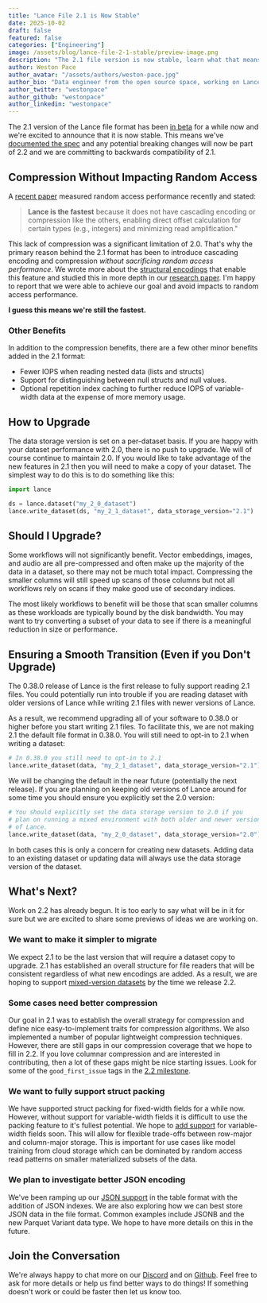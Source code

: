 ```yaml
---
title: "Lance File 2.1 is Now Stable"
date: 2025-10-02
draft: false
featured: false
categories: ["Engineering"]
image: /assets/blog/lance-file-2-1-stable/preview-image.png
description: "The 2.1 file version is now stable, learn what that means for you and what's coming next."
author: Weston Pace
author_avatar: "/assets/authors/weston-pace.jpg"
author_bio: "Data engineer from the open source space, working on LanceDB, Arrow, Substrait."
author_twitter: "westonpace"
author_github: "westonpace"
author_linkedin: "westonpace"
---
```


The 2.1 version of the Lance file format has been [in beta](/lance-file-2-1-smaller-and-simpler/) for a while now and we're excited to announce that it is now stable. This means we've [documented the spec](https://lancedb.github.io/lance/format/file/encoding/) and any potential breaking changes will now be part of 2.2 and we are committing to backwards compatibility of 2.1.

## Compression Without Impacting Random Access

A [recent paper](https://dl.acm.org/doi/10.1145/3749163) measured random access performance recently and stated:

> **Lance is the fastest** because it does not have cascading encoding or compression like the others, enabling direct
> offset calculation for certain types (e.g., integers) and minimizing read amplification."

This lack of compression was a significant limitation of 2.0. That's why the primary reason behind the 2.1 format
has been to introduce cascading encoding and compression _without sacrificing random access performance_. We wrote
more about the [structural encodings](/file-readers-in-depth-structural-encoding/) that enable this feature and
studied this in more depth in our [research paper](https://arxiv.org/abs/2504.15247). I'm happy to report that we
were able to achieve our goal and avoid impacts to random access performance.

**I guess this means we're still the fastest.**

### Other Benefits

In addition to the compression benefits, there are a few other minor benefits added in the 2.1 format:

- Fewer IOPS when reading nested data (lists and structs)
- Support for distinguishing between null structs and null values.
- Optional repetition index caching to further reduce IOPS of variable-width data at the expense of more memory usage.

## How to Upgrade

The data storage version is set on a per-dataset basis. If you are happy with your dataset performance with 2.0, there
is no push to upgrade. We will of course continue to maintain 2.0. If you would like to take advantage of the new
features in 2.1 then you will need to make a copy of your dataset. The simplest way to do this is to do something
like this:

```python
import lance

ds = lance.dataset("my_2_0_dataset")
lance.write_dataset(ds, "my_2_1_dataset", data_storage_version="2.1")
```

## Should I Upgrade?

Some workflows will not significantly benefit. Vector embeddings, images, and audio are all pre-compressed and
often make up the majority of the data in a dataset, so there may not be much total impact. Compressing the smaller
columns will still speed up scans of those columns but not all workflows rely on scans if they make good use of
secondary indices.

The most likely workflows to benefit will be those that scan smaller columns as these workloads
are typically bound by the disk bandwidth. You may want to try converting a subset of your data to see if there is a
meaningful reduction in size or performance.

## Ensuring a Smooth Transition (Even if you Don't Upgrade)

The 0.38.0 release of Lance is the first release to fully support reading 2.1 files. You could potentially
run into trouble if you are reading dataset with older versions of Lance while writing 2.1 files with newer
versions of Lance.

As a result, we recommend upgrading all of your software to 0.38.0 or higher before you start writing 2.1
files. To facilitate this, we are not making 2.1 the default file format in 0.38.0. You will still need to
opt-in to 2.1 when writing a dataset:

```python
# In 0.38.0 you still need to opt-in to 2.1
lance.write_dataset(data, "my_2_1_dataset", data_storage_version="2.1")
```

We will be changing the default in the near future (potentially the next release). If you are planning on
keeping old versions of Lance around for some time you should ensure you explicitly set the 2.0 version:

```python
# You should explicitly set the data storage version to 2.0 if you
# plan on running a mixed environment with both older and newer versions
# of Lance.
lance.write_dataset(data, "my_2_0_dataset", data_storage_version="2.0")
```

In both cases this is only a concern for creating new datasets. Adding data to an existing dataset or updating
data will always use the data storage version of the dataset.

## What's Next?

Work on 2.2 has already begun. It is too early to say what will be in it for sure but we are excited to share
some previews of ideas we are working on.

### We want to make it simpler to migrate

We expect 2.1 to be the last version that will require a dataset copy to upgrade. 2.1 has established an overall
structure for file readers that will be consistent regardless of what new encodings are added. As a result,
we are hoping to support [mixed-version datasets](https://github.com/lancedb/lance/issues/4870) by the time we
release 2.2.

### Some cases need better compression

Our goal in 2.1 was to establish the overall strategy for compression and define nice easy-to-implement traits for
compression algorithms. We also implemented a number of popular lightweight compression techniques. However, there
are still gaps in our compression coverage that we hope to fill in 2.2. If you love columnar compression and are
interested in contributing, then a lot of these gaps might be nice starting issues. Look for some of the
`good_first_issue` tags in the [2.2 milestone](https://github.com/lancedb/lance/milestone/9).

### We want to fully support struct packing

We have supported struct packing for fixed-width fields for a while now. However, without support for variable-width
fields it is difficult to use the packing feature to it's fullest potential. We hope to
[add support](https://github.com/lancedb/lance/issues/2862) for variable-width fields soon. This will allow for
flexible trade-offs between row-major and column-major storage. This is important for use cases like model
training from cloud storage which can be dominated by random access read patterns on smaller materialized subsets
of the data.

### We plan to investigate better JSON encoding

We've been ramping up our [JSON support](https://github.com/lancedb/lance/discussions/3841) in the table format
with the addition of JSON indexes. We are also exploring how we can best store JSON data in the file format.
Common examples include JSONB and the new Parquet Variant data type. We hope to have more details on this in the future.

## Join the Conversation

We're always happy to chat more on our [Discord](https://discord.gg/G5DcmnZWKB) and on [Github](https://github.com/lancedb/lance). Feel free to ask for more details or help us find better ways to do things! If something doesn't work or could be faster then let us know too.
